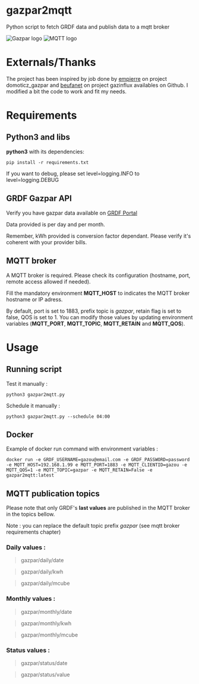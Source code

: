 # gazpar2mqtt
Python script to fetch GRDF data and publish data to a mqtt broker

![Gazpar logo](https://s2.qwant.com/thumbr/474x266/d/6/5f73ca2a6a6ad456cee493bb73bc9bf24662ded76a98c4eb0a117e16d666d2/th.jpg?u=https%3A%2F%2Ftse2.explicit.bing.net%2Fth%3Fid%3DOIP.Y_lVygaMR2JQYgTvLVvc5wHaEK%26pid%3DApi&q=0&b=1&p=0&a=0)
![MQTT logo](https://s2.qwant.com/thumbr/474x266/e/b/0bb1caaf35b0ed78b567ce4ba21cffd3d22f8bc4a7c82a3ba331cc0dd88a23/th.jpg?u=https%3A%2F%2Ftse3.mm.bing.net%2Fth%3Fid%3DOIP.eK8FAO1DnuuVt6wYA1WOmAHaEK%26pid%3DApi&q=0&b=1&p=0&a=0)

# Externals/Thanks
The project has been inspired by job done by [empierre](https://github.com/empierre/domoticz_gaspar) on project domoticz_gazpar and [beufanet](https://github.com/beufanet/gazpar) on project gazinflux availables on Github. I modified a bit the code to work and fit my needs.

# Requirements

## Python3 and libs

**python3** with its dependencies:

` pip install -r requirements.txt `

If you want to debug, please set level=logging.INFO to level=logging.DEBUG

## GRDF Gazpar API

Verify you have gazpar data available on [GRDF Portal](https://monespace.grdf.fr/monespace/connexion)

Data provided is per day and per month.

Remember, kWh provided is conversion factor dependant. Please verify it's coherent with your provider bills.

## MQTT broker

A MQTT broker is required. Please check its configuration (hostname, port, remote access allowed if needed).

Fill the mandatory environment **MQTT_HOST** to indicates the MQTT broker hostname or IP adress.

By default, port is set to 1883, prefix topic is *gazpar*, retain flag is set to false, QOS is set to 1. You can modify those values by updating environment variables (**MQTT_PORT**, **MQTT_TOPIC**, **MQTT_RETAIN** and **MQTT_QOS**).

# Usage

## Running script

Test it manually :

` python3 gazpar2mqtt.py `

Schedule it manually :

` python3 gazpar2mqtt.py --schedule 04:00 `

## Docker

Example of docker run command with environment variables :

``` 
docker run -e GRDF_USERNAME=gazou@email.com -e GRDF_PASSWORD=password -e MQTT_HOST=192.168.1.99 e MQTT_PORT=1883 -e MQTT_CLIENTID=gazou -e MQTT_QOS=1 -e MQTT_TOPIC=gazpar -e MQTT_RETAIN=False -e gazpar2mqtt:latest 
```


## MQTT publication topics

Please note that only GRDF's **last values** are published in the MQTT broker in the topics bellow.

Note : you can replace the default topic prefix *gazpar* (see mqtt broker requirements chapter)

### Daily values :
> gazpar/daily/date

> gazpar/daily/kwh

> gazpar/daily/mcube

### Monthly values :
> gazpar/monthly/date

> gazpar/monthly/kwh

> gazpar/monthly/mcube

### Status values :
> gazpar/status/date

> gazpar/status/value


